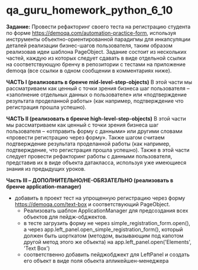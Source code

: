 # qa_guru_homework_python_6_10

**Задание:**
Провести рефакторинг своего теста на регистрацию студента по форме https://demoqa.com/automation-practice-form, используя инструменты объектно-ориентированной парадигмы для инкапсуляции деталей реализации бизнес-шагов пользователя, таким образом реализовав идеи шаблона PageObject.
Задание состоит из нескольких частей, каждую из которых следует сдавать в виде отдельной ссылки на соответствующую бренчу в репозитории с тестами на приложение demoqa (все ссылки в одном сообщении в комментариях ниже).

**ЧАСТЬ I (реализовать в бренче mid-level-step-objects)**
В этой части мы рассматриваем как ценный c точки зрения бизнеса шаг пользователя – «заполнение отдельных данных о пользователе» или «подтверждение результата проделанной работы» (как например, подтверждение что регистрация прошла успешно).

**ЧАСТЬ II (реализовать в бренче high-level-step-objects)**
В этой части мы рассматриваем как ценный c точки зрения бизнеса шаг пользователя – «отправить форму с данными» или другими словами «провести регистрацию через форму». Также шагом считаем подтверждение результата проделанной работы (как например, подтверждение, что регистрация прошла успешно).
Также в этой части следует провести рефакторинг работы с данными пользователя, представив их в виде объекта датакласса, используя уже имеющиеся знания из предыдущих уроков.

**Часть III – ДОПОЛНИТЕЛЬНО/НЕ-ОБЯЗАТЕЛЬНО (реализовать в бренче application-manager)**
* добавить в проект тест на упрощенную регистрацию через форму https://demoqa.com/text-box  и соответствующий PageObject. 
  * Реализовать шаблон ApplicationManager для предсоздания всех объектов для пейдж-обджектов.
  * в тесте загрузить форму не через simple_registration_form.open(), а через app.left_panel.open_simple_registration_form(), который должен быть шорткатом (методом, вызывающим под капотом другой метод этого же объекта) на app.left_panel.open('Elements', 'Text Box')
  * cоответственно добавить пейджобджект для LeftPanel и создать его объект в виде поля обьекта апликейшен-менеджера
